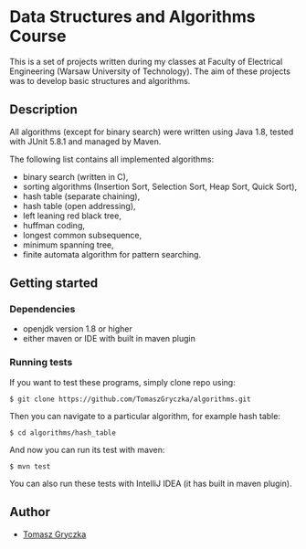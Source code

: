 # Data Structures and Algorithms Course
This is a set of projects written during my classes at Faculty of Electrical Engineering (Warsaw University of Technology). 
The aim of these projects was to develop basic structures and algorithms.

## Description
All algorithms (except for binary search) were written using Java 1.8, tested with JUnit 5.8.1 and managed by Maven.

The following list contains all implemented algorithms:
- binary search (written in C),
- sorting algorithms (Insertion Sort, Selection Sort, Heap Sort, Quick Sort),
- hash table (separate chaining),
- hash table (open addressing),
- left leaning red black tree,
- huffman coding,
- longest common subsequence,
- minimum spanning tree,
- finite automata algorithm for pattern searching.

## Getting started

### Dependencies
- openjdk version 1.8 or higher
- either maven or IDE with built in maven plugin

### Running tests
If you want to test these programs, simply clone repo using:
```
$ git clone https://github.com/TomaszGryczka/algorithms.git
```
Then you can navigate to a particular algorithm, for example hash table:
```
$ cd algorithms/hash_table
```
And now you can run its test with maven:
```
$ mvn test
```
You can also run these tests with IntelliJ IDEA (it has built in maven plugin).

## Author
- [Tomasz Gryczka](https://github.com/TomaszGryczka)
